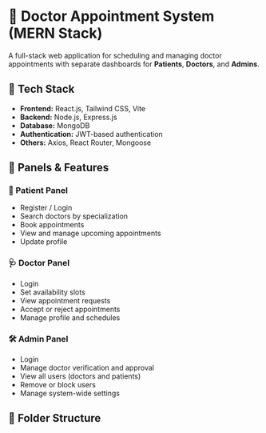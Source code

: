 # 🏥 Doctor Appointment System (MERN Stack)

A full-stack web application for scheduling and managing doctor appointments with separate dashboards for **Patients**, **Doctors**, and **Admins**.

## 🔧 Tech Stack

- **Frontend:** React.js, Tailwind CSS, Vite
- **Backend:** Node.js, Express.js
- **Database:** MongoDB
- **Authentication:** JWT-based authentication
- **Others:** Axios, React Router, Mongoose

## 🔐 Panels & Features

### 👤 Patient Panel
- Register / Login
- Search doctors by specialization
- Book appointments
- View and manage upcoming appointments
- Update profile

### 🩺 Doctor Panel
- Login
- Set availability slots
- View appointment requests
- Accept or reject appointments
- Manage profile and schedules

### 🛠️ Admin Panel
- Login
- Manage doctor verification and approval
- View all users (doctors and patients)
- Remove or block users
- Manage system-wide settings

## 📁 Folder Structure

